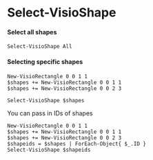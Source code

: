 # Select-VisioShape

#### Select all shapes <a id="select-all-shapes"></a>

```text
Select-VisioShape All
```

#### Selecting specific shapes <a id="selecting-specific-shapes"></a>

```text
New-VisioRectangle 0 0 1 1
$shapes += New-VisioRectangle 0 0 1 1
$shapes += New-VisioRectangle 0 0 2 3

Select-VisioShape $shapes
```

You can pass in IDs of shapes

```text
New-VisioRectangle 0 0 1 1
$shapes += New-VisioRectangle 0 0 1 1
$shapes += New-VisioRectangle 0 0 2 3
$shapeids = $shapes | ForEach-Object{ $_.ID }
Select-VisioShape $shapeids
```

####  <a id="deselect-all-shapes-clear-selection"></a>

####  <a id="invert-the-selection"></a>

